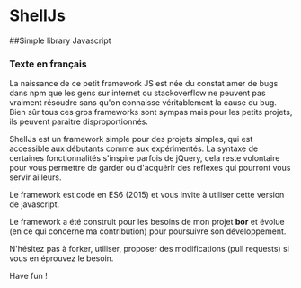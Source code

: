 # ShellJs
##Simple library Javascript

### Texte en français

La naissance de ce petit framework JS est née du constat amer de bugs dans npm que les gens sur internet ou stackoverflow ne peuvent pas vraiment résoudre sans qu'on connaisse véritablement la cause du bug.
Bien sûr tous ces gros frameworks sont sympas mais pour les petits projets, ils peuvent paraitre disproportionnés.

ShellJs est un framework simple pour des projets simples, qui est accessible aux débutants comme aux expérimentés.
La syntaxe de certaines fonctionnalités s'inspire parfois de jQuery, cela reste volontaire pour vous permettre de garder ou d'acquérir des reflexes qui pourront vous servir ailleurs.

Le framework est codé en ES6 (2015) et vous invite à utiliser cette version de javascript.

Le framework a été construit pour les besoins de mon projet **bor** et évolue (en ce qui concerne ma contribution) pour poursuivre son développement.

N'hésitez pas à forker, utiliser, proposer des modifications (pull requests) si vous en éprouvez le besoin.

Have fun !
